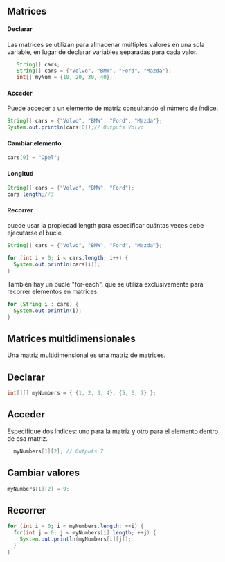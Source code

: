 ## Matrices

#### Declarar
Las matrices se utilizan para almacenar múltiples valores en una sola variable, en lugar de declarar variables separadas para cada valor.
  
```java
   String[] cars;
   String[] cars = {"Volvo", "BMW", "Ford", "Mazda"};
   int[] myNum = {10, 20, 30, 40};
```

#### Acceder 
Puede acceder a un elemento de matriz consultando el número de índice.

```java
String[] cars = {"Volvo", "BMW", "Ford", "Mazda"};
System.out.println(cars[0]);// Outputs Volvo
```

#### Cambiar elemento
```java
cars[0] = "Opel";
```

#### Longitud
```java
String[] cars = {"Volvo", "BMW", "Ford"};
cars.length;//3
```

#### Recorrer
puede usar la propiedad length para especificar cuántas veces debe ejecutarse el bucle

```java
String[] cars = {"Volvo", "BMW", "Ford", "Mazda"};

for (int i = 0; i < cars.length; i++) {
  System.out.println(cars[i]);
}
```

También hay un bucle "for-each", que se utiliza exclusivamente para recorrer elementos en matrices:
```java
for (String i : cars) {
  System.out.println(i);
}
```

## Matrices multidimensionales
Una matriz multidimensional es una matriz de matrices.
## Declarar
```java  
int[][] myNumbers = { {1, 2, 3, 4}, {5, 6, 7} };
```
## Acceder
Especifique dos índices: uno para la matriz y otro para el elemento dentro de esa matriz.

```java
  myNumbers[1][2]; // Outputs 7
```

## Cambiar valores
```java
myNumbers[1][2] = 9;
```

## Recorrer
```java
for (int i = 0; i < myNumbers.length; ++i) {
  for(int j = 0; j < myNumbers[i].length; ++j) {
    System.out.println(myNumbers[i][j]);
  }
}
```